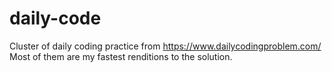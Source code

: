 # daily-code
Cluster of daily coding practice from https://www.dailycodingproblem.com/
Most of them are my fastest renditions to the solution.
